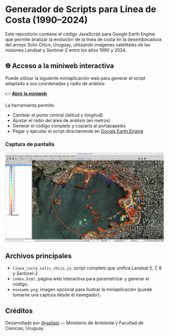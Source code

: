 # Generador de Scripts para Línea de Costa (1990–2024)

Este repositorio contiene el código JavaScript para Google Earth Engine que permite analizar la evolución de la línea de costa en la desembocadura del arroyo Solís Chico, Uruguay, utilizando imágenes satelitales de las misiones Landsat y Sentinel-2 entre los años 1990 y 2024.

## 🌐 Acceso a la miniweb interactiva

Puede utilizar la siguiente miniaplicación web para generar el script adaptado a sus coordenadas y radio de análisis:

👉 **[Abrir la miniweb](https://gaitapi.github.io/linea-costa-solis-chico/)**

La herramienta permite:
- Cambiar el punto central (latitud y longitud)
- Ajustar el radio del área de análisis (en metros)
- Generar el código completo y copiarlo al portapapeles
- Pegar y ejecutar el script directamente en [Google Earth Engine](https://code.earthengine.google.com)

### Captura de pantalla

![Miniweb para generación del script](miniweb.png)

## Archivos principales

- `linea_costa_solis_chico.js`: script completo que unifica Landsat 5, 7, 8 y Sentinel-2.
- `index.html`: página web interactiva para parametrizar y generar el código.
- `miniweb.png`: imagen opcional para ilustrar la miniaplicación (puede tomarse una captura desde el navegador).

## Créditos

Desarrollado por [@gaitapi](https://github.com/gaitapi) — Ministerio de Ambiente y Facultad de Ciencias, Uruguay.
